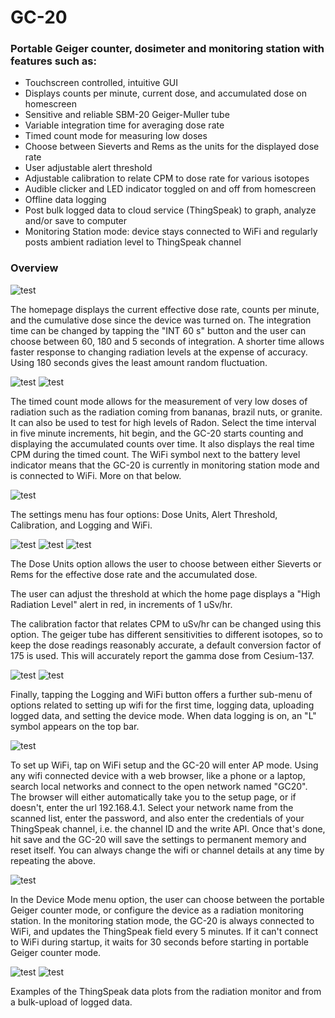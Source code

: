 # GC-20
### Portable Geiger counter, dosimeter and monitoring station with features such as:
- Touchscreen controlled, intuitive GUI
- Displays counts per minute, current dose, and accumulated dose on homescreen
- Sensitive and reliable SBM-20 Geiger-Muller tube
- Variable integration time for averaging dose rate
- Timed count mode for measuring low doses
- Choose between Sieverts and Rems as the units for the displayed dose rate
- User adjustable alert threshold
- Adjustable calibration to relate CPM to dose rate for various isotopes
- Audible clicker and LED indicator toggled on and off from homescreen
- Offline data logging
- Post bulk logged data to cloud service (ThingSpeak) to graph, analyze and/or save to computer
- Monitoring Station mode: device stays connected to WiFi and regularly posts ambient radiation level to ThingSpeak channel

### Overview

![test](https://raw.githubusercontent.com/pra22/GC-20/master/Images/homepage.jpg)

The homepage displays the current effective dose rate, counts per minute, and the cumulative dose since the device was turned on. The integration time can be changed by tapping the "INT 60 s" button and the user can choose between 60, 180 and 5 seconds of integration. A shorter time allows faster response to changing radiation levels at the expense of accuracy. Using 180 seconds gives the least amount random fluctuation.

![test](https://raw.githubusercontent.com/pra22/GC-20/master/Images/timed_count_setup.jpg)
![test](https://raw.githubusercontent.com/pra22/GC-20/master/Images/timed_count_running.jpg)

The timed count mode allows for the measurement of very low doses of radiation such as the radiation coming from bananas, brazil nuts, or granite. It can also be used to test for high levels of Radon. Select the time interval in five minute increments, hit begin, and the GC-20 starts counting and displaying the accumulated counts over time. It also displays the real time CPM during the timed count. 
The WiFi symbol next to the battery level indicator means that the GC-20 is currently in monitoring station mode and is connected to WiFi. More on that below.

![test](https://raw.githubusercontent.com/pra22/GC-20/master/Images/settings.jpg)

The settings menu has four options: Dose Units, Alert Threshold, Calibration, and Logging and WiFi. 

![test](https://raw.githubusercontent.com/pra22/GC-20/master/Images/units.jpg)
![test](https://raw.githubusercontent.com/pra22/GC-20/master/Images/threshold.jpg)
![test](https://raw.githubusercontent.com/pra22/GC-20/master/Images/calibration.jpg)

The Dose Units option allows the user to choose between either Sieverts or Rems for the effective dose rate and the accumulated dose.


The user can adjust the threshold at which the home page displays a "High Radiation Level" alert in red, in increments of 1 uSv/hr.



The calibration factor that relates CPM to uSv/hr can be changed using this option. The geiger tube has different sensitivities to different isotopes, so to keep the dose readings reasonably accurate, a default conversion factor of 175 is used. This will accurately report the gamma dose from Cesium-137. 

![test](https://raw.githubusercontent.com/pra22/GC-20/master/Images/logging_off.jpg)
![test](https://raw.githubusercontent.com/pra22/GC-20/master/Images/logging_on.jpg)

Finally, tapping the Logging and WiFi button offers a further sub-menu of options related to setting up wifi for the first time, logging data, uploading logged data, and setting the device mode. When data logging is on, an "L" symbol appears on the top bar.

![test](https://raw.githubusercontent.com/pra22/GC-20/master/Images/wifi_setup.jpg)

To set up WiFi, tap on WiFi setup and the GC-20 will enter AP mode. Using any wifi connected device with a web browser, like a phone or a laptop, search local networks and connect to the open network named "GC20". The browser will either automatically take you to the setup page, or if doesn't, enter the url 192.168.4.1. Select your network name from the scanned list, enter the password, and also enter the credentials of your ThingSpeak channel, i.e. the channel ID and the write API. Once that's done, hit save and the GC-20 will save the settings to permanent memory and reset itself. You can always change the wifi or channel details at any time by repeating the above.

![test](https://raw.githubusercontent.com/pra22/GC-20/master/Images/device_mode.jpg)

In the Device Mode menu option, the user can choose between the portable Geiger counter mode, or configure the device as a radiation monitoring station. In the monitoring station mode, the GC-20 is always connected to WiFi, and updates the ThingSpeak field every 5 minutes. If it can't connect to WiFi during startup, it waits for 30 seconds before starting in portable Geiger counter mode.

![test](https://raw.githubusercontent.com/pra22/GC-20/master/Images/thingspeak_live.png)
![test](https://raw.githubusercontent.com/pra22/GC-20/master/Images/thingspeak_log.png)

Examples of the ThingSpeak data plots from the radiation monitor and from a bulk-upload of logged data.

